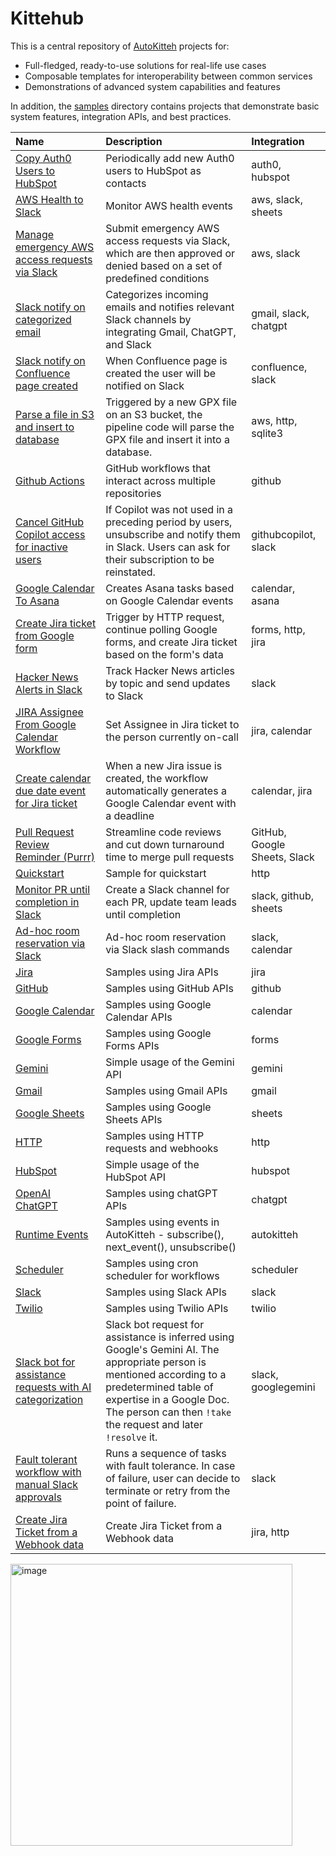 # Kittehub

This is a central repository of [AutoKitteh](https://github.com/autokitteh/autokitteh)
projects for:

- Full-fledged, ready-to-use solutions for real-life use cases
- Composable templates for interoperability between common services
- Demonstrations of advanced system capabilities and features

In addition, the [samples](./samples/) directory contains projects that
demonstrate basic system features, integration APIs, and best practices.

<!-- START-TABLE -->
| Name | Description | Integration |
| :--- | :---------- | :---------- |
| [Copy Auth0 Users to HubSpot](./auth0_to_hubspot/) | Periodically add new Auth0 users to HubSpot as contacts | auth0, hubspot |
| [AWS Health to Slack](./aws_health_to_slack/) | Monitor AWS health events | aws, slack, sheets |
| [Manage emergency AWS access requests via Slack](./break_glass/) | Submit emergency AWS access requests via Slack, which are then approved or denied based on a set of predefined conditions | aws, slack |
| [Slack notify on categorized email](./categorize_emails/) | Categorizes incoming emails and notifies relevant Slack channels by integrating Gmail, ChatGPT, and Slack | gmail, slack, chatgpt |
| [Slack notify on Confluence page created](./confluence_to_slack/) | When Confluence page is created the user will be notified on Slack | confluence, slack |
| [Parse a file in S3 and insert to database](./data_pipeline/) | Triggered by a new GPX file on an S3 bucket, the pipeline code will parse the GPX file and insert it into a database. | aws, http, sqlite3 |
| [Github Actions](./github_actions/) | GitHub workflows that interact across multiple repositories | github |
| [Cancel GitHub Copilot access for inactive users](./github_copilot_seats/) | If Copilot was not used in a preceding period by users, unsubscribe and notify them in Slack. Users can ask for their subscription to be reinstated. | githubcopilot, slack |
| [Google Calendar To Asana](./google_cal_to_asana/) | Creates Asana tasks based on Google Calendar events | calendar, asana |
| [Create Jira ticket from Google form](./google_forms_to_jira/) | Trigger by HTTP request, continue polling Google forms, and create Jira ticket based on the form's data | forms, http, jira |
| [Hacker News Alerts in Slack ](./hackernews/) | Track Hacker News articles by topic and send updates to Slack | slack |
| [JIRA Assignee From Google Calendar Workflow](./jira_google_calendar/assignee_from_schedule/) | Set Assignee in Jira ticket to the person currently on-call | jira, calendar |
| [Create calendar due date event for Jira ticket](./jira_google_calendar/deadline_to_event/) | When a new Jira issue is created, the workflow automatically generates a Google Calendar event with a deadline | calendar, jira |
| [Pull Request Review Reminder (Purrr)](./purrr/) | Streamline code reviews and cut down turnaround time to merge pull requests | GitHub, Google Sheets, Slack |
| [Quickstart](./quickstart/) | Sample for quickstart | http |
| [Monitor PR until completion in Slack](./reviewkitteh/) | Create a Slack channel for each PR, update team leads until completion | slack, github, sheets |
| [Ad-hoc room reservation via Slack](./room_reservation/) | Ad-hoc room reservation via Slack slash commands | slack, calendar |
| [Jira](./samples/atlassian/jira/) | Samples using Jira APIs | jira |
| [GitHub](./samples/github/) | Samples using GitHub APIs | github |
| [Google Calendar](./samples/google/calendar/) | Samples using Google Calendar APIs | calendar |
| [Google Forms](./samples/google/forms/) | Samples using Google Forms APIs | forms |
| [Gemini](./samples/google/gemini/) | Simple usage of the Gemini API | gemini |
| [Gmail](./samples/google/gmail/) | Samples using Gmail APIs | gmail |
| [Google Sheets](./samples/google/sheets/) | Samples using Google Sheets APIs | sheets |
| [HTTP](./samples/http/) | Samples using HTTP requests and webhooks | http |
| [HubSpot](./samples/hubspot/) | Simple usage of the HubSpot API | hubspot |
| [OpenAI ChatGPT](./samples/openai_chatgpt/) | Samples using chatGPT APIs | chatgpt |
| [Runtime Events](./samples/runtime_events/) | Samples using events in AutoKitteh - subscribe(), next_event(), unsubscribe() | autokitteh |
| [Scheduler](./samples/scheduler/) | Samples using cron scheduler for workflows | scheduler |
| [Slack](./samples/slack/) | Samples using Slack APIs | slack |
| [Twilio](./samples/twilio/) | Samples using Twilio APIs | twilio |
| [Slack bot for assistance requests with AI categorization](./slack_support/) | Slack bot request for assistance is inferred using Google's Gemini AI. The appropriate person is mentioned according to a predetermined table of expertise in a Google Doc. The person can then `!take` the request and later `!resolve` it. | slack, googlegemini |
| [Fault tolerant workflow with manual Slack approvals](./task_chain/single_workflow/basic/) | Runs a sequence of tasks with fault tolerance. In case of failure, user can decide to terminate or retry from the point of failure. | slack |
| [Create Jira Ticket from a Webhook data](./webhook_to_jira/) | Create Jira Ticket from a Webhook data | jira, http |
<!-- END-TABLE -->

<img width="451" alt="image" src="https://github.com/user-attachments/assets/f556279f-40a4-4df2-93ef-e1838fcb9861">
